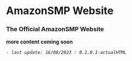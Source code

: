 # AmazonSMP Website
### The Official AmazonSMP Website

**more content coming soon**

_`- last update: 16/08/2023 : 0.1.0.1-actualHTML`_
